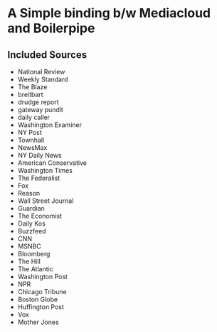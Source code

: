 # A Simple binding b/w Mediacloud and Boilerpipe 

## Included Sources
* National Review
* Weekly Standard
* The Blaze
* breitbart
* drudge report
* gateway pundit
* daily caller
* Washington Examiner
* NY Post
* Townhall
* NewsMax
* NY Daily News
* American Conservative
* Washington Times
* The Federalist
* Fox
* Reason
* Wall Street Journal
* Guardian
* The Economist
* Daily Kos
* Buzzfeed
* CNN
* MSNBC
* Bloomberg
* The Hill
* The Atlantic
* Washington Post
* NPR
* Chicago Tribune
* Boston Globe
* Huffington Post
* Vox
* Mother Jones
